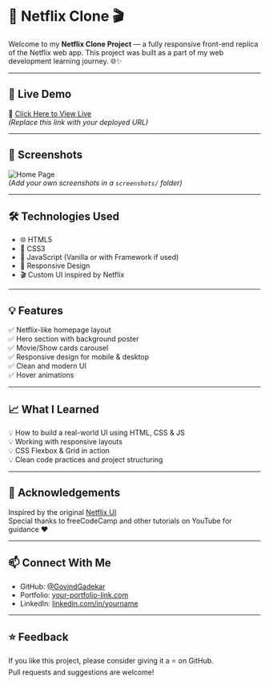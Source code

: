 # 🍿 Netflix Clone 🎬

Welcome to my **Netflix Clone Project** — a fully responsive front-end replica of the Netflix web app. This project was built as a part of my web development learning journey. 🌐✨

---

## 🚀 Live Demo

🔗 [Click Here to View Live](https://your-netflix-clone-link.vercel.app)  
*(Replace this link with your deployed URL)*

---

## 📸 Screenshots

![Home Page](./screenshots/homepage.png)  
*(Add your own screenshots in a `screenshots/` folder)*

---

## 🛠️ Technologies Used

- 🌐 HTML5  
- 🎨 CSS3  
- 🧩 JavaScript (Vanilla or with Framework if used)  
- 📱 Responsive Design  
- 🎬 Custom UI inspired by Netflix

---

## 💡 Features

✅ Netflix-like homepage layout  
✅ Hero section with background poster  
✅ Movie/Show cards carousel  
✅ Responsive design for mobile & desktop  
✅ Clean and modern UI  
✅ Hover animations  

---

## 📈 What I Learned

💡 How to build a real-world UI using HTML, CSS & JS  
💡 Working with responsive layouts  
💡 CSS Flexbox & Grid in action  
💡 Clean code practices and project structuring  

---

## 🙌 Acknowledgements

Inspired by the original [Netflix UI](https://www.netflix.com)  
Special thanks to freeCodeCamp and other tutorials on YouTube for guidance ❤️

---

## 📫 Connect With Me

- GitHub: [@GovindGadekar](https://github.com/GovindG9066)  
- Portfolio: [your-portfolio-link.com](https://portfolio-omega-three-84.vercel.app/)  
- LinkedIn: [linkedin.com/in/yourname](https://www.linkedin.com/in/govind-gadekar-635441252/?trk=opento_sprofile_details)

---

## ⭐ Feedback

If you like this project, please consider giving it a ⭐ on GitHub.  
Pull requests and suggestions are welcome!



